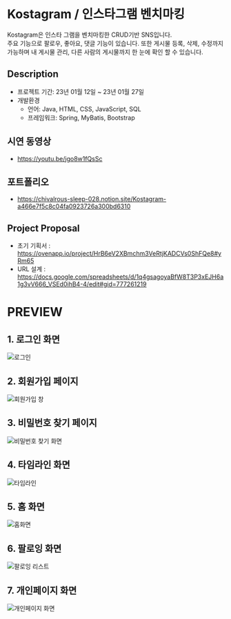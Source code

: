 # Kostagram / 인스타그램 벤치마킹
Kostagram은 인스타 그램을 벤치마킹한 CRUD기반 SNS입니다.<br>
주요 기능으로 팔로우, 좋아요, 댓글 기능이 있습니다. 또한 게시물 등록, 삭제, 수정까지 가능하며 내 게시물 관리, 다른 사람의 게시물까지 한 눈에 확인 할 수 있습니다. 

## Description
- 프로젝트 기간: 23년 01월 12일 ~ 23년 01월 27일
- 개발환경
  - 언어: Java, HTML, CSS, JavaScript, SQL
  - 프레임워크: Spring, MyBatis, Bootstrap

## 시연 동영상
- https://youtu.be/jgo8w1fQsSc

## 포트폴리오
- https://chivalrous-sleep-028.notion.site/Kostagram-a466e7f5c8c04fa0923726a300bd6310

## Project Proposal
- 초기 기획서 : https://ovenapp.io/project/HrB6eV2XBmchm3VeRtjKADCVs0ShFQe8#yRm65
- URL 설계 : https://docs.google.com/spreadsheets/d/1q4gsagoyaBfW8T3P3xEJH6a1g3vV666_VSEd0ihB4-4/edit#gid=777261219

# PREVIEW
## 1. 로그인 화면
![로그인](https://user-images.githubusercontent.com/117792875/224694072-96967ee7-e83c-43b1-b361-fd55648d426a.png)

## 2. 회원가입 페이지
![회원가입 창](https://user-images.githubusercontent.com/117792875/224694368-22e7f149-0843-40a1-a623-5264a8fdf4fc.png)

## 3. 비밀번호 찾기 페이지
![비밀번호 찾기 화면](https://user-images.githubusercontent.com/117792875/224695064-a5077abd-7b81-4061-8c35-251344260cbf.png)

## 4. 타임라인 화면
![타임라인](https://user-images.githubusercontent.com/117792875/224694471-dd41f63d-84b9-43ec-abe7-082be82fb041.png)

## 5. 홈 화면
![홈화면](https://user-images.githubusercontent.com/117792875/224694582-38a360ba-5b83-4861-9623-c69b59d18b90.png)

## 6. 팔로잉 화면
![팔로잉 리스트](https://user-images.githubusercontent.com/117792875/224694707-1994b9d1-34ca-424c-9939-ea4be96ac79a.png)

## 7. 개인페이지 화면
![개인페이지 화면](https://user-images.githubusercontent.com/117792875/224694796-946fa374-d627-431c-a43e-4340b4e10733.png)
